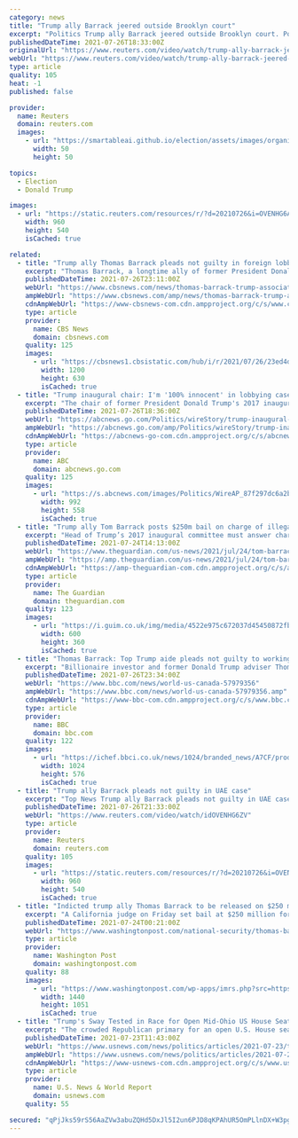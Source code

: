 ```yaml
---
category: news
title: "Trump ally Barrack jeered outside Brooklyn court"
excerpt: "Politics Trump ally Barrack jeered outside Brooklyn court. Posted . Former U.S. President Donald Trump's billionaire ally Thomas Barrack arrived at a federal court in Brooklyn on"
publishedDateTime: 2021-07-26T18:33:00Z
originalUrl: "https://www.reuters.com/video/watch/trump-ally-barrack-jeered-outside-brookl-id733402124?chan=6g5ka85"
webUrl: "https://www.reuters.com/video/watch/trump-ally-barrack-jeered-outside-brookl-id733402124?chan=6g5ka85"
type: article
quality: 105
heat: -1
published: false

provider:
  name: Reuters
  domain: reuters.com
  images:
    - url: "https://smartableai.github.io/election/assets/images/organizations/reuters.com-50x50.jpg"
      width: 50
      height: 50

topics:
  - Election
  - Donald Trump

images:
  - url: "https://static.reuters.com/resources/r/?d=20210726&i=OVENHG6AN&r=OVENHG6AN&t=2"
    width: 960
    height: 540
    isCached: true

related:
  - title: "Trump ally Thomas Barrack pleads not guilty in foreign lobbying case"
    excerpt: "Thomas Barrack, a longtime ally of former President Donald Trump who headed up his presidential inaugural committee, pleaded not guilty on Monday to federal charges stemming from his work unlawfully lobbying the Trump administration on behalf of the United Arab Emirates."
    publishedDateTime: 2021-07-26T23:11:00Z
    webUrl: "https://www.cbsnews.com/news/thomas-barrack-trump-associate-not-guilty-plea/"
    ampWebUrl: "https://www.cbsnews.com/amp/news/thomas-barrack-trump-associate-not-guilty-plea/"
    cdnAmpWebUrl: "https://www-cbsnews-com.cdn.ampproject.org/c/s/www.cbsnews.com/amp/news/thomas-barrack-trump-associate-not-guilty-plea/"
    type: article
    provider:
      name: CBS News
      domain: cbsnews.com
    quality: 125
    images:
      - url: "https://cbsnews1.cbsistatic.com/hub/i/r/2021/07/26/23ed4d1d-98b8-4b58-b9c0-52ce045acdd3/thumbnail/1200x630/854f368ac9ccf4a65ad0e4cf49206396/gettyimages-1234213061.jpg"
        width: 1200
        height: 630
        isCached: true
  - title: "Trump inaugural chair: I'm '100% innocent' in lobbying case"
    excerpt: "The chair of former President Donald Trump's 2017 inaugural committee has pleaded not guilty to charges of secretly working as an agent for the United Arab Emirates to influence Trump’s foreign policy"
    publishedDateTime: 2021-07-26T18:36:00Z
    webUrl: "https://abcnews.go.com/Politics/wireStory/trump-inaugural-chair-100-innocent-lobbying-case-79069883"
    ampWebUrl: "https://abcnews.go.com/amp/Politics/wireStory/trump-inaugural-chair-100-innocent-lobbying-case-79069883"
    cdnAmpWebUrl: "https://abcnews-go-com.cdn.ampproject.org/c/s/abcnews.go.com/amp/Politics/wireStory/trump-inaugural-chair-100-innocent-lobbying-case-79069883"
    type: article
    provider:
      name: ABC
      domain: abcnews.go.com
    quality: 125
    images:
      - url: "https://s.abcnews.com/images/Politics/WireAP_87f297dc6a2b4a019fa16c64df631bb9_16x9_992.jpg"
        width: 992
        height: 558
        isCached: true
  - title: "Trump ally Tom Barrack posts $250m bail on charge of illegally boosting UAE"
    excerpt: "Head of Trump’s 2017 inaugural committee must answer charge of acting as unregistered foreign agent in New York court on Monday"
    publishedDateTime: 2021-07-24T14:13:00Z
    webUrl: "https://www.theguardian.com/us-news/2021/jul/24/tom-barrack-posts-250m-bail-trump-foreign-agent-charge"
    ampWebUrl: "https://amp.theguardian.com/us-news/2021/jul/24/tom-barrack-posts-250m-bail-trump-foreign-agent-charge"
    cdnAmpWebUrl: "https://amp-theguardian-com.cdn.ampproject.org/c/s/amp.theguardian.com/us-news/2021/jul/24/tom-barrack-posts-250m-bail-trump-foreign-agent-charge"
    type: article
    provider:
      name: The Guardian
      domain: theguardian.com
    quality: 123
    images:
      - url: "https://i.guim.co.uk/img/media/4522e975c672037d45450872fbde3828e23cfb4c/0_221_5386_3232/master/5386.jpg?width=300&quality=45&auto=format&fit=max&dpr=2&s=33e78c7e1f03f78b55fe1a0fe10399d0"
        width: 600
        height: 360
        isCached: true
  - title: "Thomas Barrack: Top Trump aide pleads not guilty to working as foreign agent"
    excerpt: "Billionaire investor and former Donald Trump adviser Thomas Barrack has pleaded not guilty to charges of acting as an agent of a foreign government. Mr Barrack, 74, was a key aide to Mr Trump during his 2016 campaign."
    publishedDateTime: 2021-07-26T23:34:00Z
    webUrl: "https://www.bbc.com/news/world-us-canada-57979356"
    ampWebUrl: "https://www.bbc.com/news/world-us-canada-57979356.amp"
    cdnAmpWebUrl: "https://www-bbc-com.cdn.ampproject.org/c/s/www.bbc.com/news/world-us-canada-57979356.amp"
    type: article
    provider:
      name: BBC
      domain: bbc.com
    quality: 122
    images:
      - url: "https://ichef.bbci.co.uk/news/1024/branded_news/A7CF/production/_119595924_gettyimages-1330734792.jpg"
        width: 1024
        height: 576
        isCached: true
  - title: "Trump ally Barrack pleads not guilty in UAE case"
    excerpt: "Top News Trump ally Barrack pleads not guilty in UAE case. Posted . Former U.S. President Donald Trump's billionaire ally Thomas Barrack pleaded not guilty in a federal court in B"
    publishedDateTime: 2021-07-26T21:33:00Z
    webUrl: "https://www.reuters.com/video/watch/idOVENHG6ZV"
    type: article
    provider:
      name: Reuters
      domain: reuters.com
    quality: 105
    images:
      - url: "https://static.reuters.com/resources/r/?d=20210726&i=OVENHG6ZV&r=OVENHG6ZV&t=2"
        width: 960
        height: 540
        isCached: true
  - title: "Indicted trump ally Thomas Barrack to be released on $250 million bond, must appear in New York next week"
    excerpt: "A California judge on Friday set bail at $250 million for the billionaire investor and longtime friend of former president Donald Trump who was indicted on a charge of breaking foreign lobbying laws,"
    publishedDateTime: 2021-07-24T00:21:00Z
    webUrl: "https://www.washingtonpost.com/national-security/thomas-barrack-bond-indictment-trump/2021/07/23/7a7936b0-ebdd-11eb-97a0-a09d10181e36_story.html"
    type: article
    provider:
      name: Washington Post
      domain: washingtonpost.com
    quality: 88
    images:
      - url: "https://www.washingtonpost.com/wp-apps/imrs.php?src=https://arc-anglerfish-washpost-prod-washpost.s3.amazonaws.com/public/CNWSFTHL5EI6XOS5KXJ3L76K6E.jpg&w=1440"
        width: 1440
        height: 1051
        isCached: true
  - title: "Trump's Sway Tested in Race for Open Mid-Ohio US House Seat"
    excerpt: "The crowded Republican primary for an open U.S. House seat in central Ohio is testing the ongoing political sway of former President Donald Trump."
    publishedDateTime: 2021-07-23T11:43:00Z
    webUrl: "https://www.usnews.com/news/politics/articles/2021-07-23/trumps-sway-tested-in-race-for-open-mid-ohio-us-house-seat"
    ampWebUrl: "https://www.usnews.com/news/politics/articles/2021-07-23/trumps-sway-tested-in-race-for-open-mid-ohio-us-house-seat?context=amp"
    cdnAmpWebUrl: "https://www-usnews-com.cdn.ampproject.org/c/s/www.usnews.com/news/politics/articles/2021-07-23/trumps-sway-tested-in-race-for-open-mid-ohio-us-house-seat?context=amp"
    type: article
    provider:
      name: U.S. News & World Report
      domain: usnews.com
    quality: 55

secured: "qPjJks59rS56AaZVw3abuZQHd5DxJl5I2un6PJD8qKPAhUR5OmPLlnDX+W3pgwwUTqyyXEyeBDafsG4DF3seivdTFsYf513TMrqmdcRiYSK4xw1TGL0+0yNwVqJ11qSvYS+TIJ0UinUGPGEO0J2SJSZggz7jS3eyViqpbTRLypgYS55V6slzjghYx1BrGYcRwGffzv1jF18K6VGhWuWPMpc8FGtW1sTn9ROC9RzxoCCVEZYN5vzssl3yprSOuXm72iREHyBeinfJDBFHriQWyyKv0qW1VV2svcgX0rvXL99xYOL+HKOSfljUUBpEyPu3n9vhJdUkGTM6D7F4MCFMELcsP5J/e5Kvtj/Yxv4HtkU=;/OS1WaHPEeAH+4PlGuhcpg=="
---
```


